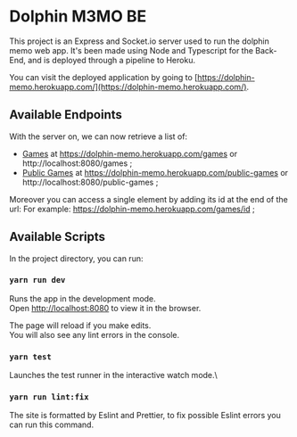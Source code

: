 # Dolphin M3MO BE

This project is an Express and Socket.io server used to run the dolphin memo web app. 
It's been made using Node and Typescript for the Back-End, and is deployed through a pipeline to Heroku.

You can visit the deployed application by going to [https://dolphin-memo.herokuapp.com/](https://dolphin-memo.herokuapp.com/).

## Available Endpoints

With the server on, we can now retrieve a list of:
- [Games](https://dolphin-memo.herokuapp.com/games) at https://dolphin-memo.herokuapp.com/games or http://localhost:8080/games ;
- [Public Games](https://dolphin-memo.herokuapp.com/public-games) at https://dolphin-memo.herokuapp.com/public-games or http://localhost:8080/public-games ;

Moreover you can access a single element by adding its id at the end of the url:
For example: https://dolphin-memo.herokuapp.com/games/id ;

## Available Scripts

In the project directory, you can run:

### `yarn run dev`

Runs the app in the development mode.\
Open [http://localhost:8080](http://localhost:8080) to view it in the browser.

The page will reload if you make edits.\
You will also see any lint errors in the console.

### `yarn test`

Launches the test runner in the interactive watch mode.\

### `yarn run lint:fix`

The site is formatted by Eslint and Prettier, to fix possible Eslint errors you can run this command.
